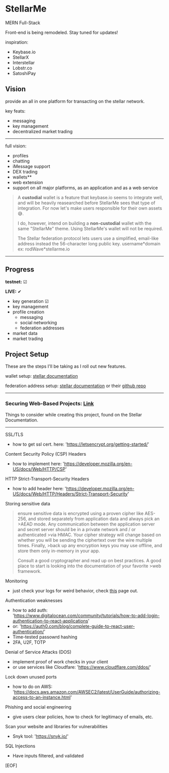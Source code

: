 # StellarMe

MERN Full-Stack

Front-end is being remodeled. Stay tuned for updates!

inspiration:

- Keybase.io
- StellarX
- Interstellar
- Lobstr.co
- SatoshiPay

## Vision

provide an all in one platform for transacting on the stellar network.

key feats:

- messaging
- key management
- decentralized market trading

---

full vision:

- profiles
- chatting
- iMessage support
- DEX trading
- wallets**
- web extension
- support on all major platforms, as an application and as a web service

>A **custodial** wallet is a feature that keybase.io seems to integrate well, and will be heavily reasearched before StellarMe sees that type of integration. For now let's make users responsible for their own assets 😅.
>
>I do, however, intend on building a **non-custodial** wallet with the same "StellarMe" theme. Using StellarMe's wallet will not be required.
>
>The Stellar federation protocol lets users use a simplified, email-like address instead the 56-character long public key.  username\*domain   ex:  rodWave\*stellarme.io

---

## Progress

**testnet:** ☑

**LIVE:** ✔

- key generation ☑
- key management
- profile creation
  - messaging
  - social networking
  - federation addresses
- market data
- market trading

## Project Setup

These are the steps I'll be taking as I roll out new features.

wallet setup: [stellar documentation](https://developers.stellar.org/docs/building-apps/project-setup/)

federation address setup: [stellar documentation](https://developers.stellar.org/docs/glossary/federation/)
or their [github repo](https://github.com/stellar/stellar-protocol/blob/master/ecosystem/sep-0002.md)

---

### Securing Web-Based Projects: [Link](https://developers.stellar.org/docs/tutorials/securing-projects/)

Things to consider while creating this project, found on the Stellar Documentation.

---

SSL/TLS

- how to get ssl cert. here: 'https://letsencrypt.org/getting-started/'

Content Security Policy (CSP) Headers

- how to implement here: 'https://developer.mozilla.org/en-US/docs/Web/HTTP/CSP'

HTTP Strict-Transport-Security Headers

- how to add header here: 'https://developer.mozilla.org/en-US/docs/Web/HTTP/Headers/Strict-Transport-Security'

Storing sensitive data

>ensure sensitive data is encrypted using a proven cipher like AES-256, and stored separately from application data and always pick an >AEAD mode. Any communication between the application server and secret server should be in a private network and / or authenticated >via HMAC. Your cipher strategy will change based on whether you will be sending the ciphertext over the wire multiple times. Finally, >back up any encryption keys you may use offline, and store them only in-memory in your app.
>
>Consult a good cryptographer and read up on best practices. A good place to start is looking into the documentation of your favorite >web framework.

Monitoring

- just check your logs for weird behavior, check [this](https://www.tek-tools.com/apm/log-monitoring-best-practices-and-tools) page out.

Authentication weaknesses

- how to add auth: 'https://www.digitalocean.com/community/tutorials/how-to-add-login-authentication-to-react-applications'
- or: 'https://auth0.com/blog/complete-guide-to-react-user-authentication/'
- Time-tested passowrd hashing
- 2FA, U2F, TOTP

Denial of Service Attacks (DOS)

- implement proof of work checks in your client
- or use services like Cloudfare: 'https://www.cloudflare.com/ddos/'

Lock down unused ports

- how to do on AWS: 'https://docs.aws.amazon.com/AWSEC2/latest/UserGuide/authorizing-access-to-an-instance.html'

Phishing and social engineering

- give users clear policies, how to check for legitimacy of emails, etc.

Scan your website and libraries for vulnerabilities

- Snyk tool: 'https://snyk.io/'

SQL Injections

- Have inputs filtered, and validated

[EOF]
